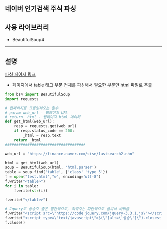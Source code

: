 ## 네이버 인기검색 주식 파싱

## 사용 라이브러리

- BeautifulSoup4

---

## 설명
[파싱 페이지 링크](https://finance.naver.com/sise/lastsearch2.nhn)
- 페이지에서 table 태그 부분 전체를 파싱해서 필요한 부분만 html 파일로 추출


```python
from bs4 import BeautifulSoup
import requests

# 웹페이지를 크롤링해오는 함수
# param web_url - 웹페이지 URL 
# return _html - 웹페이지 html 데이터
def get_html(web_url):
    resp = requests.get(web_url)
    if resp.status_code == 200:
        _html = resp.text
    return _html
####################################

web_url = "https://finance.naver.com/sise/lastsearch2.nhn"

html = get_html(web_url)
soup = BeautifulSoup(html, 'html.parser')
table = soup.find('table', {'class':'type_5'})
f = open("test.html","w", encoding="utf-8")
f.write("<table>")
for i in table:
    f.write(str(i))

f.write("</table>")

# Jquery로 상승주 줄은 빨간색으로, 하락주는 파란색으로 글씨색 바꿔줌
f.write("<script src=\"https://code.jquery.com/jquery-3.3.1.js\"></script>")
f.write("<script type=\"text/javascript\">$(\"[alt=\'상승\']\").closest('td').closest('td').closest('tr').css(\'color\',\'RED\');$(\"[alt=\'하락\']\").closest('td').closest('td').closest('tr').css(\'color\',\'BLUE\');</script>")
f.close()

```